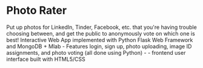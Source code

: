 # Photo Rater
Put up photos for LinkedIn, Tinder, Facebook, etc. that you're having trouble choosing between, and get the public to anonymously vote on which one is best!
Interactive Web App implemented with Python Flask Web Framework and MongoDB + Mlab - Features login, sign up, photo uploading, image ID assignments, and photo voting (all done using Python) - - frontend user interface built with HTML5/CSS
